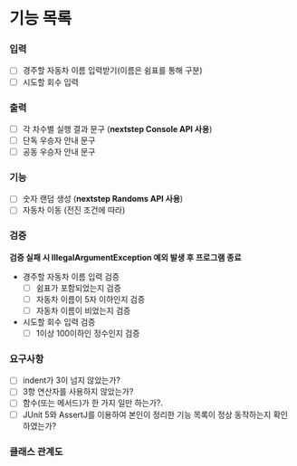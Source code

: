 # 기능 목록

### 입력
- [ ] 경주할 자동차 이름 입력받기(이름은 쉼표를 통해 구분)
- [ ] 시도할 회수 입력

### 출력
- [ ] 각 차수별 실행 결과 문구 (**nextstep Console API 사용**)
- [ ] 단독 우승자 안내 문구
- [ ] 공동 우승자 안내 문구

### 기능
- [ ] 숫자 랜덤 생성 (**nextstep Randoms API 사용**)
- [ ] 자동차 이동 (전진 조건에 따라)

### 검증
**검증 실패 시 IllegalArgumentException 예외 발생 후 프로그램 종료**
- 경주할 자동차 이름 입력 검증
    - [ ] 쉼표가 포함되었는지 검증
    - [ ] 자동차 이름이 5자 이하인지 검증
    - [ ] 자동차 이름이 비었는지 검증
- 시도할 회수 입력 검증
    - [ ] 1이상 100이하인 정수인지 검증

### 요구사항
- [ ] indent가 3이 넘지 않았는가?
- [ ] 3항 연산자를 사용하지 않았는가?
- [ ] 함수(또는 메서드)가 한 가지 일만 하는가?.
- [ ] JUnit 5와 AssertJ를 이용하여 본인이 정리한 기능 목록이 정상 동작하는지 확인하였는가?

### 클래스 관계도